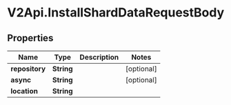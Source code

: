 # V2Api.InstallShardDataRequestBody

## Properties

Name | Type | Description | Notes
------------ | ------------- | ------------- | -------------
**repository** | **String** |  | [optional] 
**async** | **String** |  | [optional] 
**location** | **String** |  | 


